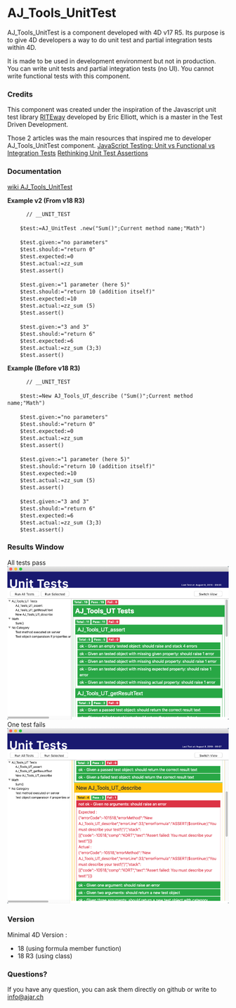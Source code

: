 # AJ_Tools_UnitTest

AJ_Tools_UnitTest is a component developed with 4D v17 R5. Its purpose is to give 4D developers a way to do unit test and partial integration tests within 4D.

It is made to be used in development environment but not in production. You can write unit tests and partial integration tests (no UI). You cannot write functional tests with this component.

### Credits

This component was created under the inspiration of the Javascript unit test library [RITEway](https://github.com/ericelliott/riteway) developed by Eric Elliott, which is a master in the Test Driven Development.

Those 2 articles was the main resources that inspired me to developer AJ_Tools_UnitTest component.
[JavaScript Testing: Unit vs Functional vs Integration Tests](https://www.sitepoint.com/javascript-testing-unit-functional-integration/)
[Rethinking Unit Test Assertions](https://medium.com/javascript-scene/rethinking-unit-test-assertions-55f59358253f)

### Documentation

[wiki AJ_Tools_UnitTest](https://github.com/AJARProject/AJ_Tools_UnitTest/wiki)

**Example v2 (From v18 R3)**

```4d
      // __UNIT_TEST

    $test:=AJ_UnitTest .new("Sum()";Current method name;"Math")

    $test.given:="no parameters"
    $test.should:="return 0"
    $test.expected:=0
    $test.actual:=zz_sum
    $test.assert()

    $test.given:="1 parameter (here 5)"
    $test.should:="return 10 (addition itself)"
    $test.expected:=10
    $test.actual:=zz_sum (5)
    $test.assert()

    $test.given:="3 and 3"
    $test.should:="return 6"
    $test.expected:=6
    $test.actual:=zz_sum (3;3)
    $test.assert()
```
**Example (Before v18 R3)**

```4d
      // __UNIT_TEST

    $test:=New AJ_Tools_UT_describe ("Sum()";Current method name;"Math")

    $test.given:="no parameters"
    $test.should:="return 0"
    $test.expected:=0
    $test.actual:=zz_sum
    $test.assert()

    $test.given:="1 parameter (here 5)"
    $test.should:="return 10 (addition itself)"
    $test.expected:=10
    $test.actual:=zz_sum (5)
    $test.assert()

    $test.given:="3 and 3"
    $test.should:="return 6"
    $test.expected:=6
    $test.actual:=zz_sum (3;3)
    $test.assert()
 ```

### Results Window

All tests pass
![Result Window - all tests pass](https://github.com/AJARProject/AJ_Tools_UnitTest/blob/master/images/AJ_Tools_UnitTest_Explorer_webAreaView_allPass.png?raw=true)
One test fails
![Result Window - one test fails](https://github.com/AJARProject/AJ_Tools_UnitTest/blob/master/images/AJ_Tools_UnitTest_Explorer_webAreaView_someFail.png?raw=true)

### Version

Minimal 4D Version : 
 - 18 (using formula member function)
 - 18 R3 (using class)

### Questions?

If you have any question, you can ask them directly on github or write to info@ajar.ch
